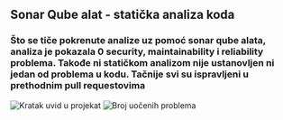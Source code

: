 ## Sonar Qube alat - statička analiza koda
### Što se tiče pokrenute analize uz pomoć sonar qube alata, analiza je pokazala 0 security, maintainability i reliability problema. Takođe ni statičkom analizom nije ustanovljen ni jedan od problema u kodu. Tačnije svi su ispravljeni u prethodnim pull requestovima
![Kratak uvid u projekat](/threat_model_and_security_requests/pictures/pregled.png)
![Broj uočenih problema](/threat_model_and_security_requests/pictures/issues.png)